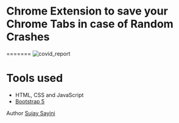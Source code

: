 # Chrome Extension to save your Chrome Tabs in case of Random Crashes

=======
![covid_report](https://user-images.githubusercontent.com/11813341/152206544-8e629f40-bf26-4623-8a75-9621183fd0b5.gif)

# Tools used

* HTML, CSS and JavaScript
* [Bootstrap 5](https://getbootstrap.com/docs/5.0/getting-started/introduction/)

Author [Sujay Sayini](https://www.linkedin.com/in/sujay-sayini/)
